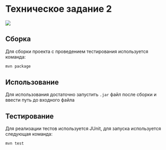 # Техническое задание 2

![](https://github.com/beldmian/hse_tp_2024_tt2/actions/workflows/test.yaml/badge.svg)

## Сборка
Для сборки проекта с проведением тестирования используется команда:
```bash
mvn package
```

## Использование
Для использования достаточно запустить `.jar` файл после сборки и
ввести путь до входного файла

## Тестирование
Для реализации тестов используется JUnit,
для запуска используется следующая команда: 
```bash
mvn test
```
